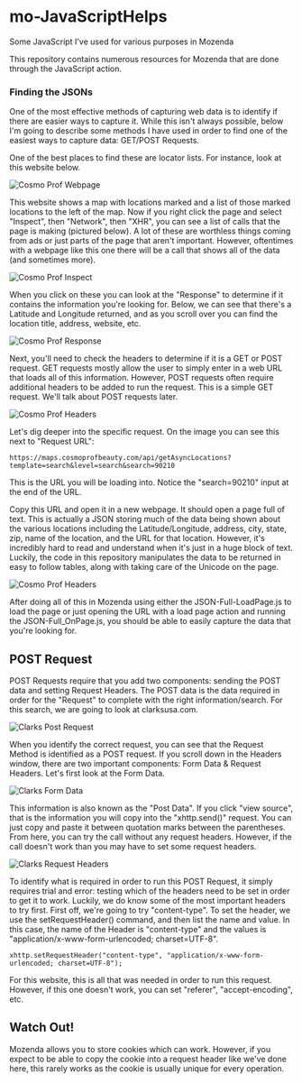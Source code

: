 # mo-JavaScriptHelps
Some JavaScript I've used for various purposes in Mozenda

This repository contains numerous resources for Mozenda that are done through the JavaScript action.

### Finding the JSONs

One of the most effective methods of capturing web data is to identify if there are easier ways to capture it. While this isn't always possible, below I'm going to describe some methods I have used in order to find one of the easiest ways to capture data: GET/POST Requests.

One of the best places to find these are locator lists. For instance, look at this website below.

<img src="GETPOST Example/CosmoProfWebpage.png" alt="Cosmo Prof Webpage" />

This website shows a map with locations marked and a list of those marked locations to the left of the map. Now if you right click the page and select "Inspect", then "Network", then "XHR", you can see a list of calls that the page is making (pictured below). A lot of these are worthless things coming from ads or just parts of the page that aren't important. However, oftentimes with a webpage like this one there will be a call that shows all of the data (and sometimes more).

<img src="GETPOST Example/CosmoProfInspect.png" alt="Cosmo Prof Inspect" />

When you click on these you can look at the "Response" to determine if it contains the information you're looking for. Below, we can see that there's a Latitude and Longitude returned, and as you scroll over you can find the location title, address, website, etc.

<img src="GETPOST Example/CosmoProfCall.PNG" alt="Cosmo Prof Response" />

Next, you'll need to check the headers to determine if it is a GET or POST request. GET requests mostly allow the user to simply enter in a web URL that loads all of this information. However, POST requests often require additional headers to be added to run the request. This is a simple GET request. We'll talk about POST requests later.

<img src="GETPOST Example/CosmoProfHeaders.png" alt="Cosmo Prof Headers" />

Let's dig deeper into the specific request. On the image you can see this next to "Request URL":

```
https://maps.cosmoprofbeauty.com/api/getAsyncLocations?template=search&level=search&search=90210
```

This is the URL you will be loading into. Notice the "search=90210" input at the end of the URL.

Copy this URL and open it in a new webpage. It should open a page full of text. This is actually a JSON storing much of the data being shown about the various locations including the Latitude/Longitude, address, city, state, zip, name of the location, and the URL for that location. However, it's incredibly hard to read and understand when it's just in a huge block of text. Luckily, the code in this repository manipulates the data to be returned in easy to follow tables, along with taking care of the Unicode on the page.

<img src="GETPOST Example/CosmoProfJSONTable.png" alt="Cosmo Prof Headers" />

After doing all of this in Mozenda using either the JSON-Full-LoadPage.js to load the page or just opening the URL with a load page action and running the JSON-Full_OnPage.js, you should be able to easily capture the data that you're looking for.

## POST Request

POST Requests require that you add two components: sending the POST data and setting Request Headers. The POST data is the data required in order for the "Request" to complete with the right information/search. For this search, we are going to look at clarksusa.com.

<img src="GETPOST Example/ClarksPostRequest.png" alt="Clarks Post Request" />

When you identify the correct request, you can see that the Request Method is identified as a POST request. If you scroll down in the Headers window, there are two important components: Form Data & Request Headers. Let's first look at the Form Data.

<img src="GETPOST Example/ClarksFormData.png" alt="Clarks Form Data" />

This information is also known as the "Post Data". If you click "view source", that is the information you will copy into the "xhttp.send()" request. You can just copy and paste it between quotation marks between the parentheses. From here, you can try the call without any request headers. However, if the call doesn't work than you may have to set some request headers.

<img src="GETPOST Example/ClarksRequestHeaders.png" alt="Clarks Request Headers" />

To identify what is required in order to run this POST Request, it simply requires trial and error: testing which of the headers need to be set in order to get it to work. Luckily, we do know some of the most important headers to try first. First off, we're going to try "content-type". To set the header, we use the setRequestHeader() command, and then list the name and value. In this case, the name of the Header is "content-type" and the values is "application/x-www-form-urlencoded; charset=UTF-8".

```
xhttp.setRequestHeader("content-type", "application/x-www-form-urlencoded; charset=UTF-8");
```

For this website, this is all that was needed in order to run this request. However, if this one doesn't work, you can set "referer", "accept-encoding", etc.

## Watch Out!

Mozenda allows you to store cookies which can work. However, if you expect to be able to copy the cookie into a request header like we've done here, this rarely works as the cookie is usually unique for every operation.
